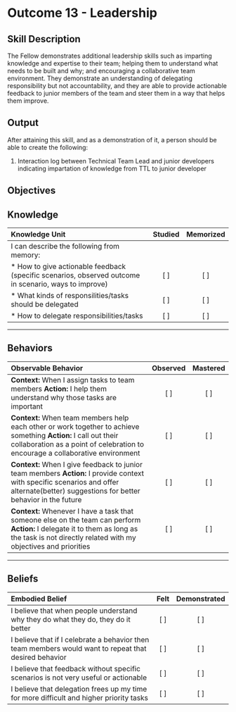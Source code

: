 # Outcome 13 - Leadership

**Skill Description**
----------
The Fellow demonstrates additional leadership skills such as imparting knowledge and expertise to their team; helping them to understand what needs to be built and why; and encouraging a collaborative team environment. They demonstrate an understanding of delegating responsibility but not accountability, and they are able to provide actionable feedback to junior members of the team and steer them in a way that helps them improve.

**Output**
----------
After attaining this skill, and as a demonstration of it, a person should be able to create the following:

1. Interaction log between Technical Team Lead and junior developers indicating impartation of knowledge from TTL to junior developer


**Objectives**
----------
## **Knowledge**


| Knowledge Unit   |      Studied      | Memorized |
|:-------------|:------------------:|:--------:|
| I can describe the following from memory: | | |
| * How to give actionable feedback (specific scenarios, observed outcome in scenario, ways to improve) | [ ] | [ ]  |
| * What kinds of responsilities/tasks should be delegated   | [ ] | [ ]  |
| * How to delegate responsibilities/tasks   | [ ] | [ ]  |


----------


## **Behaviors**

| Observable Behavior   |      Observed      | Mastered |
|:-------------|:------------------:|:--------:|
| **Context:** When I assign tasks to team members **Action:** I help them understand why those tasks are important | [ ] | [ ]  |
| **Context:** When team members help each other or work together to achieve something **Action:** I call out their collaboration as a point of celebration to encourage a collaborative environment |   [ ]   |   [ ]  |
| **Context:** When I give feedback to junior team members **Action:** I provide context with specific scenarios and offer alternate(better) suggestions for better behavior in the future | [ ] |    [ ] |
| **Context:** Whenever I have a task that someone else on the team can perform **Action:** I delegate it to them as long as the task is not directly related with my objectives and priorities | [ ] |    [ ] |


----------


## **Beliefs**


| Embodied Belief   |      Felt      | Demonstrated |
|:-------------|:------------------:|:--------:|
| I believe that when people understand why they do what they do, they do it better  | [ ] | [ ]  |
| I believe that if I celebrate a behavior then team members would want to repeat that desired behavior  | [ ] | [ ]  |
| I believe that feedback without specific scenarios is not very useful or actionable | [ ] | [ ]  |
| I believe that delegation frees up my time for more difficult and higher priority tasks | [ ] | [ ]  |


